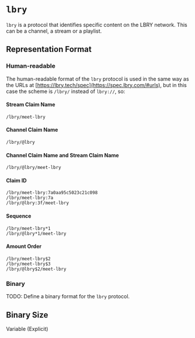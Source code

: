 # `lbry`

`lbry` is a protocol that identifies specific content on the LBRY network. This can be a channel, a stream or a playlist.

## Representation Format

### Human-readable

The human-readable format of the `lbry` protocol is used in the same way as the URLs at [https://lbry.tech/spec](https://spec.lbry.com/#urls), but in this case the scheme is `/lbry/` instead of `lbry://`, so:

#### Stream Claim Name

	/lbry/meet-lbry

#### Channel Claim Name

	/lbry/@lbry

#### Channel Claim Name and Stream Claim Name

	/lbry/@lbry/meet-lbry

#### Claim ID

	/lbry/meet-lbry:7a0aa95c5023c21c098
	/lbry/meet-lbry:7a
	/lbry/@lbry:3f/meet-lbry

#### Sequence

	/lbry/meet-lbry*1
	/lbry/@lbry*1/meet-lbry

#### Amount Order

	/lbry/meet-lbry$2
	/lbry/meet-lbry$3
	/lbry/@lbry$2/meet-lbry
	
### Binary

TODO: Define a binary format for the `lbry` protocol.

## Binary Size

Variable (Explicit)